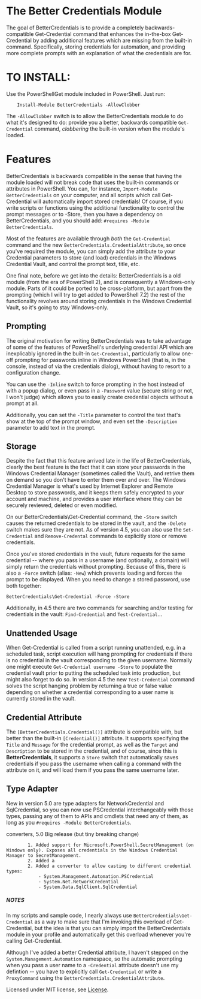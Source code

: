 The Better Credentials Module
=============================

The goal of BetterCredentials is to provide a completely backwards-compatible Get-Credential command that enhances the in-the-box Get-Credential by adding additional features which are missing from the built-in command. Specifically, storing credentials for automation, and providing more complete prompts with an explanation of what the credentials are for.

TO INSTALL:
===========

Use the PowerShellGet module included in PowerShell. Just run:

```posh
    Install-Module BetterCredentials -AllowClobber
```

The `-AllowClobber` switch is to allow the BetterCredentials module to do what it's designed to do: provide you a better, backwards compatible `Get-Credential` command, _clobbering_ the built-in version when the module's loaded.

Features
========

BetterCredentials is backwards compatible in the sense that having the module loaded will not break code that uses the built-in commands or attributes in PowerShell. You can, for instance, `Import-Module BetterCredentials` on your computer, and all scripts which call Get-Credential will automatically import stored credentials! Of course, if you write scripts or functions using the additional functionality to control the prompt messages or to -Store, then you have a dependency on BetterCredentials, and you should add: `#requires -Module BetterCredentials`.

Most of the features are available through _both_ the `Get-Credential` command and the new `BetterCredentials.CredentialAttribute`, so once you've required the module, you can simply add the attribute to your Credential parameters to store (and load) credentials in the Windows Credential Vault, and control the prompt text, title, etc.


One final note, before we get into the details: BetterCredentials is a old module (from the era of PowerShell 2), and is consequently a Windows-only module. Parts of it could be ported to be cross-platform, but apart from the prompting (which I will try to get added to PowerShell 7.2) the rest of the functionality revolves around storing credentials in the Windows Credential Vault, so it's going to stay Windows-only.

Prompting
---------

The original motivation for writing BetterCredentials was to take advantage of some of the features of PowerShell's underlying credential API which are inexplicably ignored in the built-in `Get-Credential`, particularly to allow one-off prompting for passwords inline in Windows PowerShell (that is, in the console, instead of via the credentials dialog), without having to resort to a configuration change.

You can use the `-Inline` switch to force prompting in the host instead of with a popup dialog, or even pass in a `-Password` value (secure string or not, I won't judge) which allows you to easily create credential objects without a prompt at all.

Additionally, you can set the `-Title` parameter to control the text that's show at the top of the prompt window, and even set the `-Description` parameter to add text in the prompt.


Storage
-------

Despite the fact that this feature arrived late in the life of BetterCredentials, clearly the best feature is the fact that it can store your passwords in the Windows Credential Manager (sometimes called the Vault), and retrive them on demand so you don't have to enter them over and over. The Windows Credential Manager is what's used by Internet Explorer and Remote Desktop to store passwords, and it keeps them safely encrypted to _your_ account and machine, and provides a user interface where they can be securely reviewed, deleted or even modified.

On our BetterCredentials\Get-Credential command, the `-Store` switch causes the returned credentials to be stored in the vault, and the `-Delete` switch makes sure they are not. As of version 4.5, you can also use the `Set-Credential` and `Remove-Credental` commands to explicitly store or remove credentials.

Once you've stored credentials in the vault, future requests for the same credential -- where you pass in a username (and optionally, a domain) will simply return the credentials without prompting. Because of this, there is also a `-Force` switch (alias: `-New`) which prevents loading and forces the prompt to be displayed. When you need to change a stored password, use both together:

    BetterCredentials\Get-Credential -Force -Store

Additionally, in 4.5 there are two commands for searching and/or testing for credentials in the vault: `Find-Credential` and `Test-Credential`...

Unattended Usage
----------------

When Get-Credential is called from a script running unattended, e.g. in a scheduled task, script execution will hang prompting for credentials if there is no credential in the vault corresponding to the given username. Normally one might execute `Get-Credential username -Store` to populate the credential vault prior to putting the scheduled task into production, but might also forget to do so. In version 4.5 the new `Test-Credential` command solves the script hanging problem by returning a true or false value depending on whether a credential corresponding to a user name is currently stored in the vault.


Credential Attribute
--------------------

The `[BetterCredentials.Credential()]` attribute is compatible with, but better than the built-in `[Credential()]` attribute. It supports specifying the `Title` and `Message` for the credential prompt, as well as the `Target` and `Description` to be stored in the credential, and of course, since this is **BetterCredentials**, it supports a `Store` switch that automatically saves credentials if you pass the username when calling a command with the attribute on it, and will load them if you pass the same username later.

Type Adapter
------------

New in version 5.0 are type adapters for NetworkCredential and SqlCredential, so you can now use PSCredential interchangeably with those types, passing any of them to APIs and cmdlets that need any of them, as long as you `#requires -Module BetterCredentials`.


converters,
            5.0 Big release (but tiny breaking change)

            1. Added support for Microsoft.PowerShell.SecretManagement (on Windows only). Exposes all credentials in the Windows Credential Manager to SecretManagement.
            2. Added a
            2. Added a converter to allow casting to different credential types:
                - System.Management.Automation.PSCredential
                - System.Net.NetworkCredential
                - System.Data.SqlClient.SqlCredential

##### NOTES

In my scripts and sample code, I nearly always use `BetterCredentials\Get-Credential` as a way to make sure that I'm invoking this overload of Get-Credential, but the idea is that you can simply import the BetterCredentials module in your profile and automatically get this overload whenever you're calling Get-Credential.

Although I've added a better Credential attribute, I haven't stepped on the `System.Management.Automation` namespace, so the automatic prompting when you pass a user name to a `-Credential` attribute doesn't use my defintion -- you have to explicitly call `Get-Credential` or write a `ProxyCommand` using the `BetterCredentials.CredentialAttribute`.

Licensed under MIT license, see [License](LICENSE).